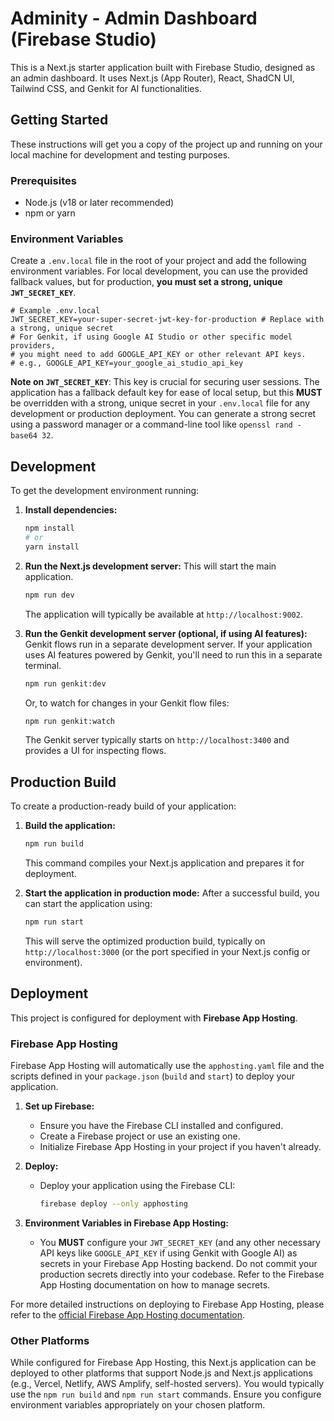
# Adminity - Admin Dashboard (Firebase Studio)

This is a Next.js starter application built with Firebase Studio, designed as an admin dashboard. It uses Next.js (App Router), React, ShadCN UI, Tailwind CSS, and Genkit for AI functionalities.

## Getting Started

These instructions will get you a copy of the project up and running on your local machine for development and testing purposes.

### Prerequisites

*   Node.js (v18 or later recommended)
*   npm or yarn

### Environment Variables

Create a `.env.local` file in the root of your project and add the following environment variables. For local development, you can use the provided fallback values, but for production, **you must set a strong, unique `JWT_SECRET_KEY`**.

```env
# Example .env.local
JWT_SECRET_KEY=your-super-secret-jwt-key-for-production # Replace with a strong, unique secret
# For Genkit, if using Google AI Studio or other specific model providers,
# you might need to add GOOGLE_API_KEY or other relevant API keys.
# e.g., GOOGLE_API_KEY=your_google_ai_studio_api_key
```

**Note on `JWT_SECRET_KEY`**: This key is crucial for securing user sessions. The application has a fallback default key for ease of local setup, but this **MUST** be overridden with a strong, unique secret in your `.env.local` file for any development or production deployment. You can generate a strong secret using a password manager or a command-line tool like `openssl rand -base64 32`.

## Development

To get the development environment running:

1.  **Install dependencies:**
    ```bash
    npm install
    # or
    yarn install
    ```

2.  **Run the Next.js development server:**
    This will start the main application.
    ```bash
    npm run dev
    ```
    The application will typically be available at `http://localhost:9002`.

3.  **Run the Genkit development server (optional, if using AI features):**
    Genkit flows run in a separate development server. If your application uses AI features powered by Genkit, you'll need to run this in a separate terminal.
    ```bash
    npm run genkit:dev
    ```
    Or, to watch for changes in your Genkit flow files:
    ```bash
    npm run genkit:watch
    ```
    The Genkit server typically starts on `http://localhost:3400` and provides a UI for inspecting flows.

## Production Build

To create a production-ready build of your application:

1.  **Build the application:**
    ```bash
    npm run build
    ```
    This command compiles your Next.js application and prepares it for deployment.

2.  **Start the application in production mode:**
    After a successful build, you can start the application using:
    ```bash
    npm run start
    ```
    This will serve the optimized production build, typically on `http://localhost:3000` (or the port specified in your Next.js config or environment).

## Deployment

This project is configured for deployment with **Firebase App Hosting**.

### Firebase App Hosting

Firebase App Hosting will automatically use the `apphosting.yaml` file and the scripts defined in your `package.json` (`build` and `start`) to deploy your application.

1.  **Set up Firebase:**
    *   Ensure you have the Firebase CLI installed and configured.
    *   Create a Firebase project or use an existing one.
    *   Initialize Firebase App Hosting in your project if you haven't already.

2.  **Deploy:**
    *   Deploy your application using the Firebase CLI:
        ```bash
        firebase deploy --only apphosting
        ```

3.  **Environment Variables in Firebase App Hosting:**
    *   You **MUST** configure your `JWT_SECRET_KEY` (and any other necessary API keys like `GOOGLE_API_KEY` if using Genkit with Google AI) as secrets in your Firebase App Hosting backend. Do not commit your production secrets directly into your codebase. Refer to the Firebase App Hosting documentation on how to manage secrets.

For more detailed instructions on deploying to Firebase App Hosting, please refer to the [official Firebase App Hosting documentation](https://firebase.google.com/docs/app-hosting).

### Other Platforms

While configured for Firebase App Hosting, this Next.js application can be deployed to other platforms that support Node.js and Next.js applications (e.g., Vercel, Netlify, AWS Amplify, self-hosted servers). You would typically use the `npm run build` and `npm run start` commands. Ensure you configure environment variables appropriately on your chosen platform.
```